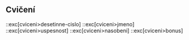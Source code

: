 ## Cvičení

::exc[cviceni>desetinne-cislo]
::exc[cviceni>jmeno]
::exc[cviceni>uspesnost]
::exc[cviceni>nasobeni]
::exc[cviceni>bonus]
